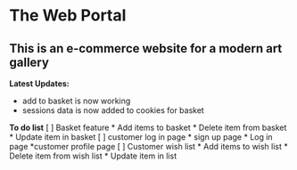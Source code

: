 # The Web Portal
## This is an e-commerce website for a modern art gallery

__Latest Updates:__

* add to basket is now working
* sessions data is now added to cookies for basket


__To do list__
[ ] Basket feature
    * Add items to basket
    * Delete item from basket
    * Update item in basket
[ ] customer log in page
    * sign up page
    * Log in page
    *customer profile page
[ ] Customer wish list
    * Add items to wish list
    * Delete item from wish list
    * Update item in list
